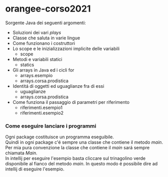 # orangee-corso2021

Sorgente Java dei seguenti argomenti:

* Soluzioni dei vari _plays_
* Classe che saluta in varie lingue
* Come funzionano i costruttori
* Lo scope e le inizializzazioni implicite delle variabili
    * scope 
* Metodi e variabili statici
    * statics
* Gli arrays in Java ed i cicli for
    * arrays.esempio
    * arrays.corsa.prodistica
* Identitá di oggetti ed uguaglianze fra di essi
    * uguaglianze
    * arrays.corsa.prodistica
* Come funziona il passaggio di parametri per riferimento
    * riferimenti.esempio1
    * riferimenti.esempio2






### Come eseguire lanciare i programmi
Ogni package costituisce un programma eseguibile.  
Quindi in ogni package c'é sempre una classe che contiene il metodo _main_.  
Per mia pura convenzione la classe che contiene il _main_ sará sempre chiamata _Main_.  
In intellij per eseguire l'esempio basta cliccare sul trinagolino verde disponibile 
al fianco del metodo _main_.
In questo modo é possibile dire ad intellij di eseguire l'esempio.
